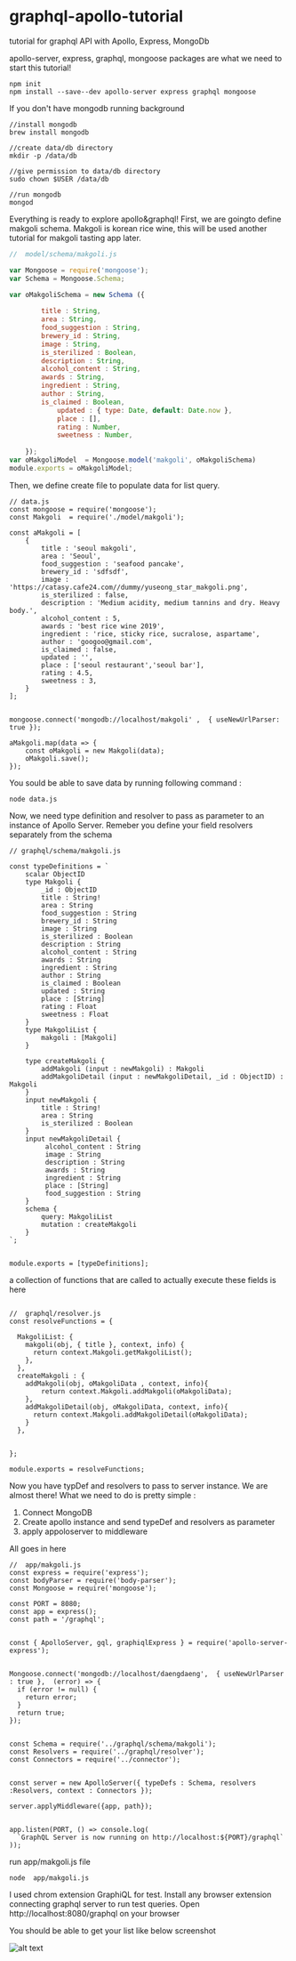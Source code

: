 # graphql-apollo-tutorial

tutorial for graphql API with Apollo, Express, MongoDb


apollo-server, express, graphql, mongoose packages are what we need to start this tutorial!

```
npm init
npm install --save--dev apollo-server express graphql mongoose
```

If you don't have mongodb running background
```
//install mongodb
brew install mongodb

//create data/db directory
mkdir -p /data/db

//give permission to data/db directory
sudo chown $USER /data/db

//run mongodb
mongod
```


Everything is ready to explore apollo&graphql!
First, we are goingto define makgoli schema. Makgoli is korean rice wine, this will be used another tutorial for makgoli tasting app later.

```javascript
//  model/schema/makgoli.js

var Mongoose = require('mongoose');
var Schema = Mongoose.Schema;

var oMakgoliSchema = new Schema ({
	
	 	title : String,		
	 	area : String,
		food_suggestion : String,
		brewery_id : String,
		image : String,
		is_sterilized : Boolean,  
		description : String,
		alcohol_content : String,
		awards : String,
		ingredient : String,
		author : String,
		is_claimed : Boolean,
	        updated : { type: Date, default: Date.now },
	        place : [],
	        rating : Number,
	        sweetness : Number,
	    
	});
var oMakgoliModel  = Mongoose.model('makgoli', oMakgoliSchema)
module.exports = oMakgoliModel; 
```

Then, we define create file to populate data for list query.

```
// data.js
const mongoose = require('mongoose');
const Makgoli  = require('./model/makgoli');

const aMakgoli = [
	{			
		title : 'seoul makgoli',
		area : 'Seoul',
		food_suggestion : 'seafood pancake',
		brewery_id : 'sdfsdf',
		image : 'https://catasy.cafe24.com//dummy/yuseong_star_makgoli.png',
		is_sterilized : false,
		description : 'Medium acidity, medium tannins and dry. Heavy body.',
		alcohol_content : 5,
		awards : 'best rice wine 2019',
		ingredient : 'rice, sticky rice, sucralose, aspartame',
		author : 'googoo@gmail.com',
		is_claimed : false,
		updated : '',
		place : ['seoul restaurant','seoul bar'],
		rating : 4.5,
		sweetness : 3,
	}
];


mongoose.connect('mongodb://localhost/makgoli' ,  { useNewUrlParser: true });

aMakgoli.map(data => {
    const oMakgoli = new Makgoli(data);
    oMakgoli.save();
});
```

You sould be able to save data by running following command :

```
node data.js
```

Now, we need type definition and resolver to pass as parameter to an instance of Apollo Server. Remeber you define your field resolvers separately from the schema

```
// graphql/schema/makgoli.js

const typeDefinitions = `
	scalar ObjectID
	type Makgoli {
		_id : ObjectID
		title : String!		
		area : String
		food_suggestion : String
		brewery_id : String
		image : String
		is_sterilized : Boolean
		description : String
		alcohol_content : String
		awards : String
		ingredient : String
		author : String
		is_claimed : Boolean
		updated : String
		place : [String]
		rating : Float
		sweetness : Float	
	}
	type MakgoliList {
		makgoli : [Makgoli]
	}

	type createMakgoli {
		addMakgoli (input : newMakgoli) : Makgoli
		addMakgoliDetail (input : newMakgoliDetail, _id : ObjectID) : Makgoli
	}
	input newMakgoli {
		title : String!
		area : String
		is_sterilized : Boolean
	}
	input newMakgoliDetail {
		 alcohol_content : String
		 image : String
		 description : String
		 awards : String
		 ingredient : String
		 place : [String]
		 food_suggestion : String
	}
	schema {
	    query: MakgoliList
	    mutation : createMakgoli
	}
`;


module.exports = [typeDefinitions];
```

a collection of functions that are called to actually execute these fields is here

```

//  graphql/resolver.js
const resolveFunctions = {

  MakgoliList: {
    makgoli(obj, { title }, context, info) {
      return context.Makgoli.getMakgoliList();
    },
  },
  createMakgoli : {
  	addMakgoli(obj, oMakgoliData , context, info){
		return context.Makgoli.addMakgoli(oMakgoliData);
  	},
    addMakgoliDetail(obj, oMakgoliData, context, info){
      return context.Makgoli.addMakgoliDetail(oMakgoliData);
    }
  },


};

module.exports = resolveFunctions;
```

Now you have typDef and resolvers to pass to server instance. We are almost there! 
What we need to do is pretty simple :
1. Connect MongoDB
2. Create apollo instance and send typeDef and resolvers as parameter
3. apply appoloserver to middleware

All goes in here 

```
//  app/makgoli.js
const express = require('express');
const bodyParser = require('body-parser');
const Mongoose = require('mongoose');

const PORT = 8080;
const app = express();
const path = '/graphql';


const { ApolloServer, gql, graphiqlExpress } = require('apollo-server-express');


Mongoose.connect('mongodb://localhost/daengdaeng',  { useNewUrlParser : true },  (error) => {
  if (error != null) {
    return error;
  }
  return true;
});


const Schema = require('../graphql/schema/makgoli');
const Resolvers = require('../graphql/resolver');
const Connectors = require('../connector');


const server = new ApolloServer({ typeDefs : Schema, resolvers :Resolvers, context : Connectors });

server.applyMiddleware({app, path});


app.listen(PORT, () => console.log(
  `GraphQL Server is now running on http://localhost:${PORT}/graphql`
));

```

run  app/makgoli.js file
```
node  app/makgoli.js
```


I used chrom extension GraphiQL for test. Install any browser extension connecting graphql server to run test queries. Open http://localhost:8080/graphql on your browser


You should be able to get your list like below screenshot

![alt text](https://catasy.cafe24.com/tutorial/graphql/Screen%20Shot%202019-06-18%20at%205.55.46%20PM.png)
